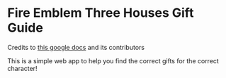 # Fire Emblem Three Houses Gift Guide

Credits to [this google docs](source-google-doc) and its contributors

This is a simple web app to help you find the correct gifts for the correct character!


[source-google-doc]: https://docs.google.com/spreadsheets/d/1PCjGLCeHClMaZ43L-H5h6z5I5oz70NA2R7fNANOcwG0/edit#gid=0